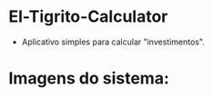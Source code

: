 <h1> El-Tigrito-Calculator </h1>

* Aplicativo simples para calcular "investimentos".

# Imagens do sistema:

